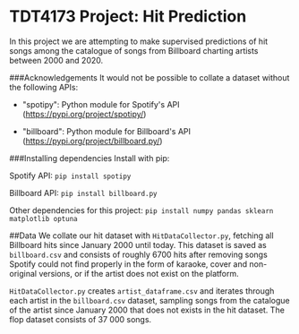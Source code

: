 # TDT4173 Project: Hit Prediction
In this project we are attempting to make supervised predictions of hit songs among the catalogue of songs from 
Billboard charting artists between 2000 and 2020.

###Acknowledgements
It would not be possible to collate a dataset without the following APIs:
- "spotipy": Python module for Spotify's API (https://pypi.org/project/spotipy/)

- "billboard": Python module for Billboard's API (https://pypi.org/project/billboard.py/)

###Installing dependencies
Install with pip:

Spotify API: ```pip install spotipy```

Billboard API: ```pip install billboard.py```

Other dependencies for this project:
```pip install numpy pandas sklearn matplotlib optuna```

##Data
We collate our hit dataset with ```HitDataCollector.py```, fetching all Billboard hits since January 2000 until today.
This dataset is saved as ```billboard.csv``` and consists of roughly 6700 hits after removing songs Spotify could not find properly in the form of karaoke,
cover and non-original versions, or if the artist does not exist on the platform. 

```HitDataCollector.py``` creates ```artist_dataframe.csv``` and iterates through each artist in the ```billboard.csv```
dataset, sampling songs from the catalogue of the artist since January 2000 that does not exists in the hit dataset. 
The flop dataset consists of 37 000 songs.

